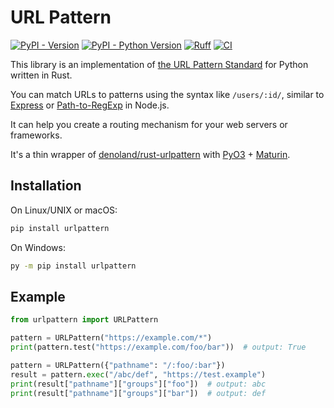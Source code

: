 # URL Pattern

[![PyPI - Version](https://img.shields.io/pypi/v/urlpattern)](https://pypi.org/project/urlpattern/)
[![PyPI - Python Version](https://img.shields.io/pypi/pyversions/urlpattern)](https://pypi.org/project/urlpattern/)
[![Ruff](https://img.shields.io/endpoint?url=https://raw.githubusercontent.com/astral-sh/ruff/main/assets/badge/v2.json)](https://github.com/astral-sh/ruff)
[![CI](https://github.com/urlpattern/python-urlpattern/actions/workflows/CI.yml/badge.svg)](https://github.com/urlpattern/python-urlpattern/actions)

This library is an implementation of [the URL Pattern Standard](https://urlpattern.spec.whatwg.org/) for Python written in Rust.

You can match URLs to patterns using the syntax like `/users/:id/`, similar to [Express](https://expressjs.com/) or [Path-to-RegExp](https://github.com/pillarjs/path-to-regexp) in Node.js.

It can help you create a routing mechanism for your web servers or frameworks.

It's a thin wrapper of [denoland/rust-urlpattern](https://github.com/denoland/rust-urlpattern) with [PyO3](https://github.com/PyO3/pyo3) + [Maturin](https://github.com/PyO3/maturin).

## Installation

On Linux/UNIX or macOS:

```sh
pip install urlpattern
```

On Windows:

```sh
py -m pip install urlpattern
```

## Example

```py
from urlpattern import URLPattern

pattern = URLPattern("https://example.com/*")
print(pattern.test("https://example.com/foo/bar"))  # output: True

pattern = URLPattern({"pathname": "/:foo/:bar"})
result = pattern.exec("/abc/def", "https://test.example")
print(result["pathname"]["groups"]["foo"])  # output: abc
print(result["pathname"]["groups"]["bar"])  # output: def
```
